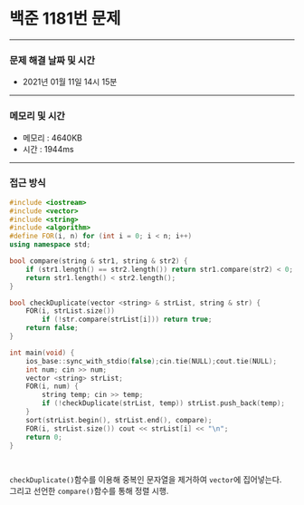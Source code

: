 
# 백준 1181번 문제

---

### 문제 해결 날짜 및 시간

- 2021년 01월 11일 14시 15분

---
### 메모리 및 시간

- 메모리 : 4640KB
- 시간 : 1944ms

---

### 접근 방식
```cpp
#include <iostream>
#include <vector>
#include <string>
#include <algorithm>
#define FOR(i, n) for (int i = 0; i < n; i++)
using namespace std;

bool compare(string & str1, string & str2) {
    if (str1.length() == str2.length()) return str1.compare(str2) < 0;
    return str1.length() < str2.length();
}

bool checkDuplicate(vector <string> & strList, string & str) {
    FOR(i, strList.size())
        if (!str.compare(strList[i])) return true;
    return false;
}

int main(void) {
    ios_base::sync_with_stdio(false);cin.tie(NULL);cout.tie(NULL);
    int num; cin >> num;
    vector <string> strList;
    FOR(i, num) {
        string temp; cin >> temp;
        if (!checkDuplicate(strList, temp)) strList.push_back(temp);
    }
    sort(strList.begin(), strList.end(), compare);
    FOR(i, strList.size()) cout << strList[i] << "\n";
    return 0;
}




```
`checkDuplicate()`함수를 이용해 중복인 문자열을 제거하여 `vector`에 집어넣는다.  
그리고 선언한 `compare()`함수를 통해 정렬 시행.




